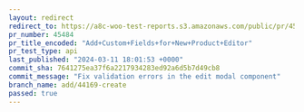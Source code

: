 ```yaml
---
layout: redirect
redirect_to: https://a8c-woo-test-reports.s3.amazonaws.com/public/pr/45484/api/index.html
pr_number: 45484
pr_title_encoded: "Add+Custom+Fields+for+New+Product+Editor"
pr_test_type: api
last_published: "2024-03-11 18:01:53 +0000"
commit_sha: 7641275ea37f6a2217934283ed92a6d5b7d49cb8
commit_message: "Fix validation errors in the edit modal component"
branch_name: add/44169-create
passed: true
---
```


